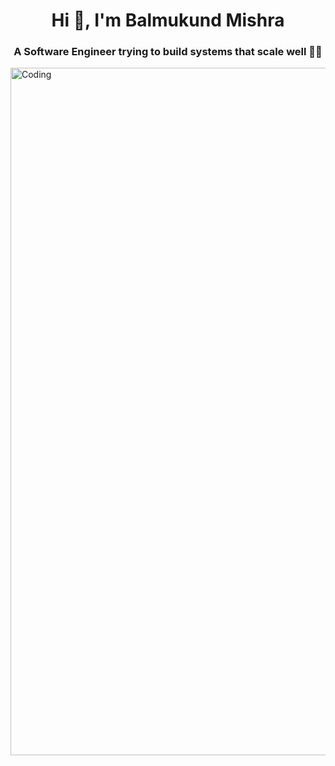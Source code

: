 <h1 align="center">Hi 👋, I'm Balmukund Mishra</h1>
<h3 align="center">A Software Engineer trying to build systems that scale well 🧑‍💻</h3>

<img align="center" alt="Coding" width="1100"
src="https://user-images.githubusercontent.com/74038190/225813708-98b745f2-7d22-48cf-9150-083f1b00d6c9.gif">
